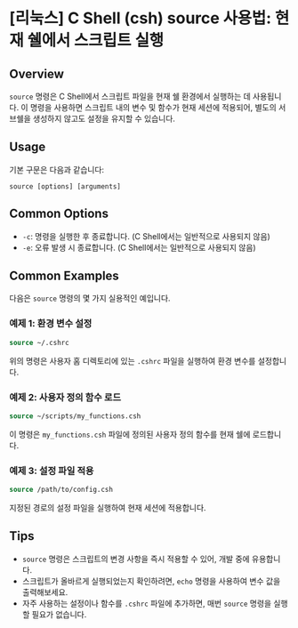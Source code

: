 # [리눅스] C Shell (csh) source 사용법: 현재 쉘에서 스크립트 실행

## Overview
`source` 명령은 C Shell에서 스크립트 파일을 현재 쉘 환경에서 실행하는 데 사용됩니다. 이 명령을 사용하면 스크립트 내의 변수 및 함수가 현재 세션에 적용되어, 별도의 서브쉘을 생성하지 않고도 설정을 유지할 수 있습니다.

## Usage
기본 구문은 다음과 같습니다:

```
source [options] [arguments]
```

## Common Options
- `-c`: 명령을 실행한 후 종료합니다. (C Shell에서는 일반적으로 사용되지 않음)
- `-e`: 오류 발생 시 종료합니다. (C Shell에서는 일반적으로 사용되지 않음)

## Common Examples
다음은 `source` 명령의 몇 가지 실용적인 예입니다.

### 예제 1: 환경 변수 설정
```csh
source ~/.cshrc
```
위의 명령은 사용자 홈 디렉토리에 있는 `.cshrc` 파일을 실행하여 환경 변수를 설정합니다.

### 예제 2: 사용자 정의 함수 로드
```csh
source ~/scripts/my_functions.csh
```
이 명령은 `my_functions.csh` 파일에 정의된 사용자 정의 함수를 현재 쉘에 로드합니다.

### 예제 3: 설정 파일 적용
```csh
source /path/to/config.csh
```
지정된 경로의 설정 파일을 실행하여 현재 세션에 적용합니다.

## Tips
- `source` 명령은 스크립트의 변경 사항을 즉시 적용할 수 있어, 개발 중에 유용합니다.
- 스크립트가 올바르게 실행되었는지 확인하려면, `echo` 명령을 사용하여 변수 값을 출력해보세요.
- 자주 사용하는 설정이나 함수를 `.cshrc` 파일에 추가하면, 매번 `source` 명령을 실행할 필요가 없습니다.